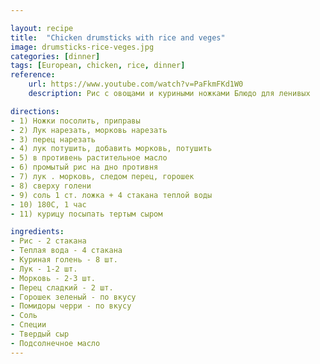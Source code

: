 ```yaml
---

layout: recipe
title:  "Chicken drumsticks with rice and veges"
image: drumsticks-rice-veges.jpg
categories: [dinner]
tags: [European, chicken, rice, dinner]
reference:
    url: https://www.youtube.com/watch?v=PaFkmFKd1W0
    description: Рис с овощами и куриными ножками Блюдо для ленивых

directions:
- 1) Ножки посолить, приправы
- 2) Лук нарезать, морковь нарезать
- 3) перец нарезать
- 4) лук потушить, добавить морковь, потушить
- 5) в противень растительное масло
- 6) промытый рис на дно противня
- 7) лук . морковь, следом перец, горошек
- 8) сверху голени
- 9) соль 1 ст. ложка + 4 стакана теплой воды
- 10) 180С, 1 час
- 11) курицу посыпать тертым сыром

ingredients:
- Рис - 2 стакана
- Теплая вода - 4 стакана
- Куриная голень - 8 шт.
- Лук - 1-2 шт.
- Морковь - 2-3 шт.
- Перец сладкий - 2 шт.
- Горошек зеленый - по вкусу
- Помидоры черри - по вкусу
- Соль
- Специи
- Твердый сыр
- Подсолнечное масло
---
```



